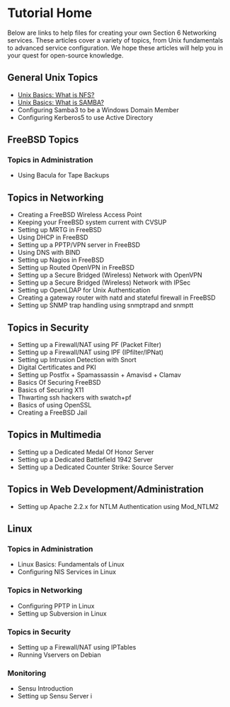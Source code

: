 # Tutorial Home
Below are links to help files for creating your own Section 6 Networking services. These articles cover a variety of topics, from Unix fundamentals to advanced service configuration. We hope these articles will help you in your quest for open-source knowledge.

## General Unix Topics

* [Unix Basics: What is NFS?](tutorials/general/what-is-nfs.md)
* [Unix Basics: What is SAMBA?](tutorials/general/what-is-samba.md)
* Configuring Samba3 to be a Windows Domain Member
* Configuring Kerberos5 to use Active Directory

## FreeBSD Topics
### Topics in Administration

* Using Bacula for Tape Backups

## Topics in Networking

* Creating a FreeBSD Wireless Access Point
* Keeping your FreeBSD system current with CVSUP
* Setting up MRTG in FreeBSD
* Using DHCP in FreeBSD
* Setting up a PPTP/VPN server in FreeBSD
* Using DNS with BIND
* Setting up Nagios in FreeBSD
* Setting up Routed OpenVPN in FreeBSD
* Setting up a Secure Bridged (Wireless) Network with OpenVPN
* Setting up a Secure Bridged (Wireless) Network with IPSec
* Setting up OpenLDAP for Unix Authentication
* Creating a gateway router with natd and stateful firewall in FreeBSD
* Setting up SNMP trap handling using snmptrapd and snmptt

## Topics in Security

* Setting up a Firewall/NAT using PF (Packet Filter)
* Setting up a Firewall/NAT using IPF (IPfilter/IPNat)
* Setting up Intrusion Detection with Snort
* Digital Certificates and PKI
* Setting up Postfix + Spamassassin + Amavisd + Clamav
* Basics Of Securing FreeBSD
* Basics of Securing X11
* Thwarting ssh hackers with swatch+pf
* Basics of using OpenSSL
* Creating a FreeBSD Jail

## Topics in Multimedia

* Setting up a Dedicated Medal Of Honor Server
* Setting up a Dedicated Battlefield 1942 Server
* Setting up a Dedicated Counter Strike: Source Server

## Topics in Web Development/Administration

* Setting up Apache 2.2.x for NTLM Authentication using Mod_NTLM2

## Linux
### Topics in Administration

* Linux Basics: Fundamentals of Linux
* Configuring NIS Services in Linux

### Topics in Networking

* Configuring PPTP in Linux
* Setting up Subversion in Linux

### Topics in Security

* Setting up a Firewall/NAT using IPTables
* Running Vservers on Debian

### Monitoring

* Sensu Introduction
* Setting up Sensu Server i
